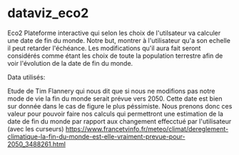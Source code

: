 # dataviz_eco2
Eco2
Plateforme interactive qui selon les choix de  l'utilsateur va calculer une date de fin du monde.
Notre but, montrer à l'utilisateur qu'a son echelle il peut retarder l'échéance.
Les modifications qu'il aura fait seront considérés comme étant les choix de toute la population terrestre 
afin de voir l'évolution de la date de fin du monde.

Data utilisés:

Etude de Tim Flannery qui nous dit que si nous ne modifions pas notre mode de vie la fin du monde serait prévue vers 2050. Cette date est bien sur donnée dans le cas de figure le plus péssimiste. Nous prenons donc ces valeur pour pouvoir faire nos calculs qui permettront une estimation de la date de fin du monde par rapport aux changement effecctué par l'utilisateur (avec les curseurs)
https://www.francetvinfo.fr/meteo/climat/dereglement-climatique-la-fin-du-monde-est-elle-vraiment-prevue-pour-2050_3488261.html


